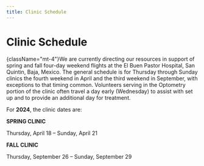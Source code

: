 ```yaml
---
title: Clinic Schedule
---
```

# Clinic Schedule

{className="mt-4"}We are currently directing our resources in support of spring and fall four-day weekend flights at the El Buen Pastor Hospital, San Quintin, Baja, Mexico. The general schedule is for Thursday through Sunday clinics the fourth weekend in April and the third weekend in September, with exceptions to that timing common.  Volunteers serving in the Optometry portion of the clinic often travel a day early (Wednesday) to assist with set up and to provide an additional day for treatment.

For **2024**, the clinic dates are:

**SPRING CLINIC**

Thursday, April 18 – Sunday, April 21

**FALL CLINIC**

Thursday, September 26 – Sunday, September 29
